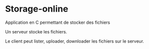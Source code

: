 # Storage-online
Application en C permettant de stocker des fichiers

Un serveur stocke les fichiers. 

Le client peut lister, uploader, downloader les fichiers sur le serveur.

